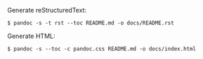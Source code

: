 Generate reStructuredText:
```
$ pandoc -s -t rst --toc README.md -o docs/README.rst
```

Generate HTML:
```
$ pandoc -s --toc -c pandoc.css README.md -o docs/index.html
```

